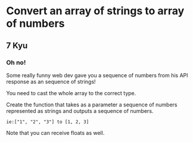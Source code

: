 # Convert an array of strings to array of numbers
## 7 Kyu

### Oh no!

Some really funny web dev gave you a sequence of numbers from his API response as an sequence of strings!

You need to cast the whole array to the correct type.

Create the function that takes as a parameter a sequence of numbers represented as strings and outputs a sequence of numbers.
```
ie:["1", "2", "3"] to [1, 2, 3]
```

Note that you can receive floats as well.
